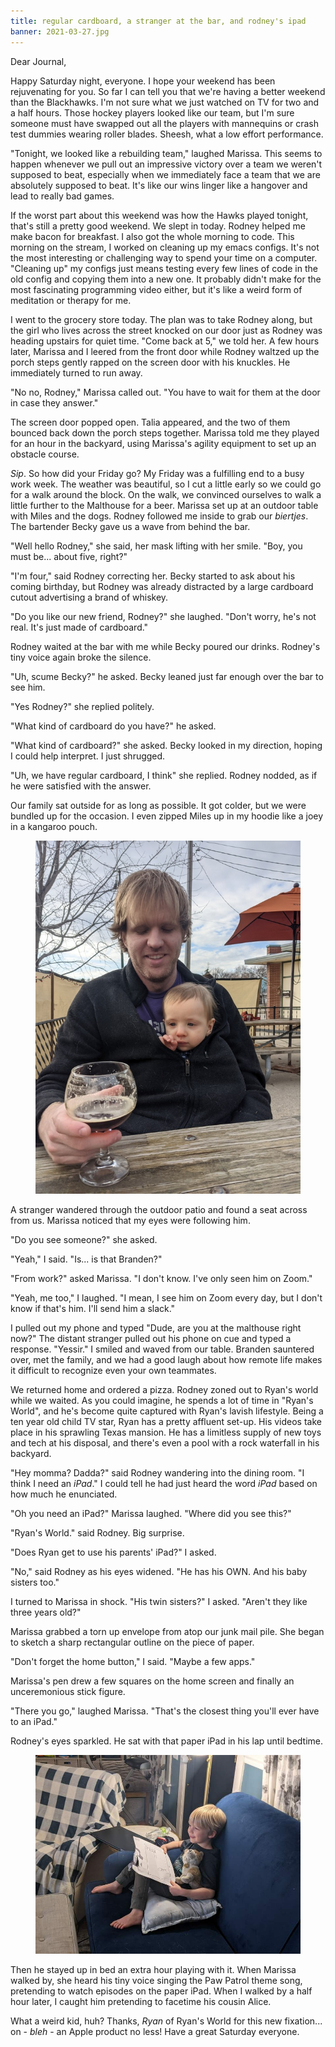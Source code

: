 ```yaml
---
title: regular cardboard, a stranger at the bar, and rodney's ipad
banner: 2021-03-27.jpg
---
```


Dear Journal,

Happy Saturday night, everyone.  I hope your weekend has been
rejuvenating for you.  So far I can tell you that we're having a
better weekend than the Blackhawks.  I'm not sure what we just watched
on TV for two and a half hours.  Those hockey players looked like our
team, but I'm sure someone must have swapped out all the players with
mannequins or crash test dummies wearing roller blades.  Sheesh, what
a low effort performance.

"Tonight, we looked like a rebuilding team," laughed Marissa.  This
seems to happen whenever we pull out an impressive victory over a team
we weren't supposed to beat, especially when we immediately face a
team that we are absolutely supposed to beat.  It's like our wins
linger like a hangover and lead to really bad games.

If the worst part about this weekend was how the Hawks played tonight,
that's still a pretty good weekend.  We slept in today.  Rodney helped
me make bacon for breakfast.  I also got the whole morning to code.
This morning on the stream, I worked on cleaning up my emacs configs.
It's not the most interesting or challenging way to spend your time on
a computer.  "Cleaning up" my configs just means testing every few
lines of code in the old config and copying them into a new one.  It
probably didn't make for the most fascinating programming video
either, but it's like a weird form of meditation or therapy for me.

I went to the grocery store today.  The plan was to take Rodney along,
but the girl who lives across the street knocked on our door just as
Rodney was heading upstairs for quiet time.  "Come back at 5," we told
her.  A few hours later, Marissa and I leered from the front door
while Rodney waltzed up the porch steps gently rapped on the screen
door with his knuckles.  He immediately turned to run away.

"No no, Rodney," Marissa called out.  "You have to wait for them at
the door in case they answer."

The screen door popped open.  Talia appeared, and the two of them
bounced back down the porch steps together.  Marissa told me they
played for an hour in the backyard, using Marissa's agility equipment
to set up an obstacle course.

_Sip_.  So how did your Friday go?  My Friday was a fulfilling end to
a busy work week.  The weather was beautiful, so I cut a little early
so we could go for a walk around the block.  On the walk, we convinced
ourselves to walk a little further to the Malthouse for a beer.
Marissa set up at an outdoor table with Miles and the dogs.  Rodney
followed me inside to grab our _biertjes_.  The bartender Becky gave
us a wave from behind the bar.

"Well hello Rodney," she said, her mask lifting with her smile.  "Boy,
you must be... about five, right?"

"I'm four," said Rodney correcting her.  Becky started to ask about
his coming birthday, but Rodney was already distracted by a large
cardboard cutout advertising a brand of whiskey.

"Do you like our new friend, Rodney?" she laughed.  "Don't worry, he's
not real.  It's just made of cardboard."

Rodney waited at the bar with me while Becky poured our drinks.
Rodney's tiny voice again broke the silence.

"Uh, scume Becky?" he asked.  Becky leaned just far enough over the
bar to see him.

"Yes Rodney?" she replied politely.

"What kind of cardboard do you have?" he asked.

"What kind of cardboard?" she asked.  Becky looked in my direction,
hoping I could help interpret.  I just shrugged.

"Uh, we have regular cardboard, I think" she replied.  Rodney nodded,
as if he were satisfied with the answer.

Our family sat outside for as long as possible.  It got colder, but we
were bundled up for the occasion.  I even zipped Miles up in my hoodie
like a joey in a kangaroo pouch.

<figure>
<a href="/images/2021-03-27-zipped-up.jpg">
<img alt="2021 03 27 zipped up" src="/images/2021-03-27-zipped-up.jpg"/>
</a>
</figure>

A stranger wandered through the outdoor patio and found a seat across
from us.  Marissa noticed that my eyes were following him.

"Do you see someone?" she asked.

"Yeah," I said.  "Is... is that Branden?"

"From work?" asked Marissa.  "I don't know.  I've only seen him on
Zoom."

"Yeah, me too," I laughed.  "I mean, I see him on Zoom every day, but
I don't know if that's him.  I'll send him a slack."

I pulled out my phone and typed "Dude, are you at the malthouse right
now?"  The distant stranger pulled out his phone on cue and typed a
response.  "Yessir."  I smiled and waved from our table.  Branden
sauntered over, met the family, and we had a good laugh about how
remote life makes it difficult to recognize even your own teammates.

We returned home and ordered a pizza.  Rodney zoned out to Ryan's
world while we waited.  As you could imagine, he spends a lot of time
in "Ryan's World", and he's become quite captured with Ryan's lavish
lifestyle.  Being a ten year old child TV star, Ryan has a pretty
affluent set-up.  His videos take place in his sprawling Texas
mansion.  He has a limitless supply of new toys and tech at his
disposal, and there's even a pool with a rock waterfall in his
backyard.

"Hey momma?  Dadda?" said Rodney wandering into the dining room.  "I
think I need an _iPad_."  I could tell he had just heard the word
_iPad_ based on how much he enunciated.

"Oh you need an iPad?" Marissa laughed.  "Where did you see this?"

"Ryan's World." said Rodney.  Big surprise.

"Does Ryan get to use his parents' iPad?" I asked.

"No," said Rodney as his eyes widened.  "He has his OWN.  And his baby
sisters too."

I turned to Marissa in shock.  "His twin sisters?" I asked.  "Aren't
they like three years old?"

Marissa grabbed a torn up envelope from atop our junk mail pile.  She
began to sketch a sharp rectangular outline on the piece of paper.

"Don't forget the home button," I said.  "Maybe a few apps."

Marissa's pen drew a few squares on the home screen and finally an
unceremonious stick figure.

"There you go," laughed Marissa.  "That's the closest thing you'll
ever have to an iPad."

Rodney's eyes sparkled.  He sat with that paper iPad in his lap until
bedtime.

<figure>
<a href="/images/2021-03-27-rodneys-ipad.jpg">
<img alt="2021 03 27 rodneys ipad" src="/images/2021-03-27-rodneys-ipad.jpg"/>
</a>
</figure>

Then he stayed up in bed an extra hour playing with it.
When Marissa walked by, she heard his tiny voice singing the Paw
Patrol theme song, pretending to watch episodes on the paper iPad.
When I walked by a half hour later, I caught him pretending to
facetime his cousin Alice.

What a weird kid, huh?  Thanks, _Ryan_ of Ryan's World for this new
fixation... on - _bleh_ - an Apple product no less!  Have a great
Saturday everyone.
